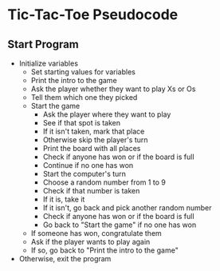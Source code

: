 # Tic-Tac-Toe Pseudocode

## Start Program

- Initialize variables
    - Set starting values for variables
    - Print the intro to the game
    - Ask the player whether they want to play Xs or Os
    - Tell them which one they picked
    - Start the game
        - Ask the player where they want to play
        - See if that spot is taken
        - If it isn't taken, mark that place
        - Otherwise skip the player's turn
        - Print the board with all places
        - Check if anyone has won or if the board is full
        - Continue if no one has won
        - Start the computer's turn
        - Choose a random number from 1 to 9
        - Check if that number is taken
        - If it is, take it
        - If it isn't, go back and pick another random number
        - Check if anyone has won or if the board is full
        - Go back to "Start the game" if no one has won
    - If someone has won, congratulate them
    - Ask if the player wants to play again
    - If so, go back to "Print the intro to the game"
- Otherwise, exit the program